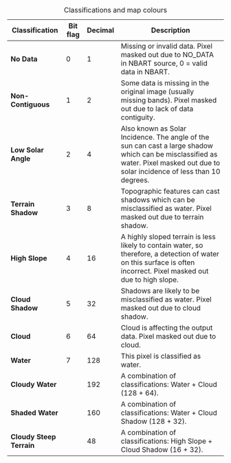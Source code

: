 <div class="scroll-horizontally">
    <table class="colour-coded-table water-observations-classifications-theme">
        <caption>Classifications and map colours</caption>
        <thead>
            <tr>
                <th>Classification</th>
                <th>Bit flag</th>
                <th>Decimal</th>
                <th>Description</th>
            </tr>
        </thead>
        <tbody>
            <tr>
                <td><span class="colour no-data"></span><strong>No Data</strong></td>
                <td>0</td>
                <td>1</td>
                <td>Missing or invalid data. Pixel masked out due to NO_DATA in NBART source, 0 = valid data in NBART.</td>
            </tr>
            <tr>
                <td><span class="colour non-contiguous"></span><strong>Non-Contiguous</strong></td>
                <td>1</td>
                <td>2</td>
                <td>Some data is missing in the original image (usually missing bands). Pixel masked out due to lack of data contiguity.</td>
            </tr>
            <tr>
                <td><span class="colour low-solar-angle"></span><strong>Low Solar Angle</strong></td>
                <td>2</td>
                <td>4</td>
                <td>Also known as Solar Incidence. The angle of the sun can cast a large shadow which can be misclassified as water. Pixel masked out due to solar incidence of less than 10 degrees.</td>
            </tr>
            <tr>
                <td><span class="colour terrain-shadow"></span><strong>Terrain Shadow</strong></td>
                <td>3</td>
                <td>8</td>
                <td>Topographic features can cast shadows which can be misclassified as water. Pixel masked out due to terrain shadow.</td>
            </tr>
            <tr>
                <td><span class="colour high-slope"></span><strong>High Slope</strong></td>
                <td>4</td>
                <td>16</td>
                <td>A highly sloped terrain is less likely to contain water, so therefore, a detection of water on this surface is often incorrect. Pixel masked out due to high slope.</td>
            </tr>
            <tr>
                <td><span class="colour cloud-shadow"></span><strong>Cloud Shadow</strong></td>
                <td>5</td>
                <td>32</td>
                <td>Shadows are likely to be misclassified as water. Pixel masked out due to cloud shadow.</td>
            </tr>
            <tr>
                <td><span class="colour cloud"></span><strong>Cloud</strong></td>
                <td>6</td>
                <td>64</td>
                <td>Cloud is affecting the output data. Pixel masked out due to cloud.</td>
            </tr>
            <tr>
                <td><span class="colour water"></span><strong>Water</strong></td>
                <td>7</td>
                <td>128</td>
                <td>This pixel is classified as water.</td>
            </tr>
            <tr>
                <td><span class="colour cloudy-water"></span><strong>Cloudy Water</strong></td>
                <td></td>
                <td>192</td>
                <td>A combination of classifications: Water + Cloud (128 + 64).</td>
            </tr>
            <tr>
                <td><span class="colour shaded-water"></span><strong>Shaded Water</strong></td>
                <td></td>
                <td>160</td>
                <td>A combination of classifications: Water + Cloud Shadow (128 + 32).</td>
            </tr>
            <tr>
                <td><span class="colour cloudy-steep-terrain"></span><strong>Cloudy Steep Terrain</strong></td>
                <td></td>
                <td>48</td>
                <td>A combination of classifications: High Slope + Cloud Shadow (16 + 32).</td>
            </tr>
        </tbody>
    </table>
</div>

<br />
